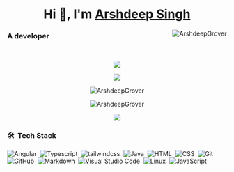 <h1 align="center">Hi 👋, I'm <a href="https://www.commudle.com/users/ArshDeepSingh" target="blank">
Arshdeep Singh</a></h1>

<p> <img align="right" src="https://komarev.com/ghpvc/?username=ArshdeepGrover&label=Profile%20views&color=0e75b6&style=flat" alt="ArshdeepGrover" /> </p>
<h3>A developer</h3>
<br>
<!-- <a target="_blank" align="center">
  <img align="right" top="500" height="300" width="300" alt="GIF" src="https://media.giphy.com/media/3o7WTI5bbU2OZWndJu/giphy.gif">
</a> -->
<div align="center" >

<p><img src="https://github-readme-stats.vercel.app/api/pin/?username=commudle&repo=commudle-ng&show_owner=true&theme=chartreuse-dark"></p>

<p><img src="https://github-readme-stats.vercel.app/api/pin/?username=arshdeepgrover&repo=searchmovie&show_owner=true&theme=chartreuse-dark"></p>

<p ><img src="https://github-readme-stats.vercel.app/api/top-langs/?username=ArshdeepGrover&layout=compact&hide=TSQL&theme=chartreuse-dark" alt="ArshdeepGrover"></p>

 <p ><img src="https://github-readme-stats.vercel.app/api?username=ArshdeepGrover&hide=stars,issues,contribs&count_private=true&show_icons=true&theme=chartreuse-dark" alt="ArshdeepGrover"></p> 

 <p><img src="https://github-readme-streak-stats.herokuapp.com?user=ArshdeepGrover&theme=chartreuse-dark"></p>
 


<!-- ![Arshdeep Singh' Activity Graph](https://activity-graph.herokuapp.com/graph?username=ArshdeepGrover&custom_title=Arshdeep%20Singh%27s%20Contribution%20Graph&theme=chartreuse-dark&hide_border=true&line=6BD600&point=00) -->

</div>

### 🛠 &nbsp;Tech Stack

![Angular](https://img.shields.io/badge/-Angular-05122A?style=flat&logo=angular)&nbsp;
![Typescript](https://img.shields.io/badge/-Typescript-05122A?style=flat&logo=Typescript)&nbsp;
![tailwindcss](https://img.shields.io/badge/-TailwindCSS-05122A?style=flat&logo=tailwindcss)&nbsp;
![Java](https://img.shields.io/badge/-Java-05122A?style=flat&logo=Java&logoColor=FFA518)&nbsp;
![HTML](https://img.shields.io/badge/-HTML-05122A?style=flat&logo=HTML5)&nbsp;
![CSS](https://img.shields.io/badge/-CSS-05122A?style=flat&logo=CSS3&logoColor=1572B6)&nbsp;
![Git](https://img.shields.io/badge/-Git-05122A?style=flat&logo=git)&nbsp;
![GitHub](https://img.shields.io/badge/-GitHub-05122A?style=flat&logo=github)&nbsp;
![Markdown](https://img.shields.io/badge/-Markdown-05122A?style=flat&logo=markdown)&nbsp;
![Visual Studio Code](https://img.shields.io/badge/-Visual%20Studio%20Code-05122A?style=flat&logo=visual-studio-code&logoColor=007ACC)&nbsp;
![Linux](https://img.shields.io/badge/-Linux-05122A?style=flat&logo=linux&logoColor=FCC624)&nbsp;
![JavaScript](https://img.shields.io/badge/-JavaScript-05122A?style=flat&logo=javascript)&nbsp;

<!-- ![R (Statistics)](https://img.shields.io/badge/-R-05122A?style=flat&logo=R&logoColor=276DC3)\ -->
